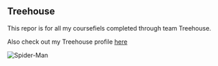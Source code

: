 ## Treehouse

This repor is for all my coursefiels completed through team Treehouse.

Also check out my Treehouse profile [here](teamtreehouse.com/keagangonsalves)

![Spider-Man](https://user-images.githubusercontent.com/29689632/122121153-31d2ae00-ce23-11eb-801d-d505a32fcc97.jpg)
